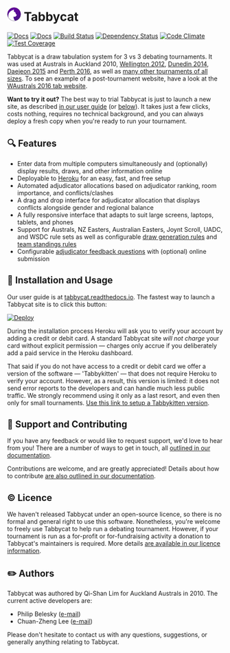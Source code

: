 # ![Tabbycat logo](tabbycat/static/favicon-32x32.png) Tabbycat

[![Docs](https://readthedocs.org/projects/tabbycat/badge/?version=latest)](http://tabbycat.readthedocs.io/en/latest/)
[![Docs](https://readthedocs.org/projects/tabbycat/badge/?version=stable)](http://tabbycat.readthedocs.io/en/stable/)
[![Build Status](https://travis-ci.org/czlee/tabbycat.svg?branch=develop)](https://travis-ci.org/czlee/tabbycat)
[![Dependency Status](https://gemnasium.com/badges/github.com/czlee/tabbycat.svg)](https://gemnasium.com/github.com/czlee/tabbycat)
[![Code Climate](https://codeclimate.com/github/czlee/tabbycat/badges/gpa.svg)](https://codeclimate.com/github/czlee/tabbycat)
[![Test Coverage](https://codeclimate.com/github/czlee/tabbycat/badges/coverage.svg)](https://codeclimate.com/github/czlee/tabbycat/coverage)

Tabbycat is a draw tabulation system for 3 vs 3 debating tournaments. It was used at Australs in Auckland 2010, [Wellington 2012](https://www.facebook.com/Australs2012), [Dunedin 2014](http://australs2014.herokuapp.com), [Daejeon 2015](http://australs2015.herokuapp.com) and [Perth 2016](http://australs2016.herokuapp.com), as well as [many other tournaments of all sizes](http://tabbycat.readthedocs.io/en/stable/about/tournament-history.html). To see an example of a post-tournament website, have a look at the [WAustrals 2016 tab website](http://australs2016.herokuapp.com).

**Want to try it out?** The best way to trial Tabbycat is just to launch a new site, as described [in our user guide](https://tabbycat.readthedocs.io/en/stable/install/heroku.html) (or [below](#-installation-and-usage)). It takes just a few clicks, costs nothing, requires no technical background, and you can always deploy a fresh copy when you're ready to run your tournament.

## 🔍 Features

- Enter data from multiple computers simultaneously and (optionally) display results, draws, and other information online
- Deployable to [Heroku](https://www.heroku.com/) for an easy, fast, and free setup
- Automated adjudicator allocations based on adjudicator ranking, room importance, and conflicts/clashes
- A drag and drop interface for adjudicator allocation that displays conflicts alongside gender and regional balance
- A fully responsive interface that adapts to suit large screens, laptops, tablets, and phones
- Support for Australs, NZ Easters, Australian Easters, Joynt Scroll, UADC, and WSDC rule sets as well as configurable [draw generation rules](http://tabbycat.readthedocs.io/en/stable/features/draw-generation.html) and [team standings rules](http://tabbycat.readthedocs.io/en/stable/features/standings-rules.html)
- Configurable [adjudicator feedback questions](http://tabbycat.readthedocs.io/en/stable/features/adjudicator-feedback.html) with (optional) online submission

## 📖 Installation and Usage

Our user guide is at [tabbycat.readthedocs.io](http://tabbycat.readthedocs.io/). The fastest way to launch a Tabbycat site is to click this button:

[![Deploy](https://www.herokucdn.com/deploy/button.svg)](https://heroku.com/deploy?template=https://github.com/czlee/tabbycat/tree/master)

During the installation process Heroku will ask you to verify your account by adding a credit or debit card. A standard Tabbycat site *will not charge* your card without explicit permission — charges only accrue if you deliberately add a paid service in the Heroku dashboard.

That said if you do not have access to a credit or debit card we offer a version of the software — 'Tabbykitten' — that does not require Heroku to verify your account. However, as a result, this version is limited: it does not send error reports to the developers and can handle much less public traffic. We strongly recommend using it only as a last resort, and even then only for small tournaments. [Use this link to setup a Tabbykitten version](https://heroku.com/deploy?template=https://github.com/czlee/tabbycat/tree/kitten).

## 💪 Support and Contributing

If you have any feedback or would like to request support, we'd love to hear from you! There are a number of ways to get in touch, all [outlined in our documentation](http://tabbycat.readthedocs.io/en/latest/about/support.html).

Contributions are welcome, and are greatly appreciated! Details about how to contribute [are also outlined in our documentation](http://tabbycat.readthedocs.io/en/latest/about/contributing.html).

## ©️ Licence

We haven't released Tabbycat under an open-source licence, so there is no formal and general right to use this software. Nonetheless, you're welcome to freely use Tabbycat to help run a debating tournament. However, if your tournament is run as a for-profit or for-fundraising activity a donation to Tabbycat's maintainers is required. More details [are available in our licence information](http://tabbycat.readthedocs.io/en/latest/about/licence.html).

## ✏️ Authors

Tabbycat was authored by Qi-Shan Lim for Auckland Australs in 2010. The current active developers are:

- Philip Belesky ([e-mail](http://www.google.com/recaptcha/mailhide/d?k=01aItEbHtwnn1PzIPGGM9W8A==&c=XWljk2iGokfhziV2Rt4OiKA5uab1vCrnxwXcPUsWgnM=))
- Chuan-Zheng Lee ([e-mail](mailto:czlee@stanford.edu))

Please don't hesitate to contact us with any questions, suggestions, or generally anything relating to Tabbycat.
